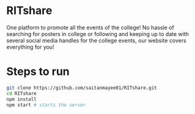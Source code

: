 # RITshare

One platform to promote all the events of the college!
No hassle of searching for posters in college or following and keeping up to date with several social media handles for the college events,
our website covers everything for you!

# Steps to run

```bash
git clone https://github.com/saitanmayee01/RITshare.git
cd RITshare
npm install
npm start # starts the server
```
